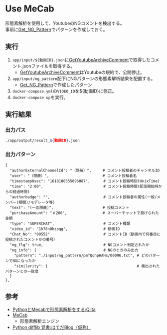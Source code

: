 # Use MeCab

形態素解析を使用して、YoutubeのNGコメントを検出する。  
事前に[Get_NG_Pattern](https://github.com/SampleUser0001/Get_NG_Pattern)でパターンを作成しておく。

## 実行

1. ```app/input/${動画ID}.json```に[GetYoutubeArchiveComment](https://github.com/SampleUser0001/GetYoutubeArchiveComment)で取得したコメント.jsonファイルを取得する。
   - [GetYoutubeArchiveComment](https://github.com/SampleUser0001/GetYoutubeArchiveComment)はYoutubeの規約で、公開停止。
2. ```app/input/ng_pattern```配下にNGパターンの形態素解析結果を配置する。
   - [Get_NG_Pattern](https://github.com/SampleUser0001/Get_NG_Pattern)で作成したパターン
3. ```docker-compose.yml```の```VIDEO_ID```を${動画ID}に修正。
4. ```docker-compose up```を実行。

## 実行結果

### 出力パス

``` sh
./app/output/result_${動画ID}.json
```

### 出力パターン

```
{
  "authorExternalChannelId": "（隠蔽）",     # コメント投稿者のチャンネルID
  "user": "（隠蔽）",                        # コメント投稿者名
  "timestampUsec": "1618180355896087",      # コメント投稿時刻(UnixTime)
  "time": "2:00",                           # コメント投稿時間(配信開始時からの経過時間)
  "authorbadge": "",                        # コメント投稿者の属性(一般/メンバー(期間)/モデレータ等)
  "text": "(一応隠蔽)",                      # 投稿コメント
  "purchaseAmount": "￥200",                # スーパーチャットで投げられた金額
  "type": "SUPERCHAT",                      # コメント種類
  "video_id": "1h78n8hzpqg",                # 動画ID
  "Chat_No": "00552"                        # コメントID（動画内で何番目に投稿されたコメントかの番号）
  "ng_flg": true,                           # NGコメント判定されたか
  "ng_info": {                              # NGのときのみ出力
    "pattern": "./input/ng_pattern/pmTQqhpHAHs/00096.txt", # どのパターンでNGになったか
    "similarity": 1                                        # 検出されたパターンとの一致度
  }
},
```


## 参考

- [PythonとMecabで形態素解析をする:Qiita](https://qiita.com/DisneyAladdin/items/eb72a47f6543efe2b951)
- [MeCab](http://taku910.github.io/mecab/)
  - 形態素解析エンジン
- [Python difflib 覚書:はてだBlog（仮称）](https://itdepends.hateblo.jp/entry/2020/03/04/225605)
